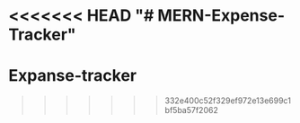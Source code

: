 <<<<<<< HEAD
"# MERN-Expense-Tracker" 
=======
# Expanse-tracker
>>>>>>> 332e400c52f329ef972e13e699c1bf5ba57f2062
